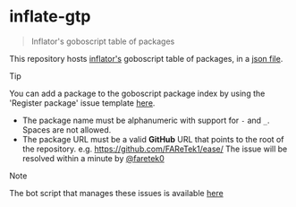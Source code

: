 # inflate-gtp

> Inflator's goboscript table of packages

This repository hosts [inflator's](https://github.com/FAReTek1/inflator) goboscript table of packages, in a [json file](https://github.com/inflated-goboscript/gtp/blob/main/gtp.json).

> [!TIP]
> You can add a package to the goboscript package index by using the 'Register package' issue template [here](https://github.com/inflated-goboscript/gtp/issues).
> - The package name must be alphanumeric with support for `-` and `_`. Spaces are not allowed.
> - The package URL must be a valid **GitHub** URL that points to the root of the repository. e.g. https://github.com/FAReTek1/ease/
> The issue will be resolved within a minute by [@faretek0](https://github.com/faretek0)

> [!NOTE]
> The bot script that manages these issues is available [here](https://github.com/inflated-goboscript/bfg)
